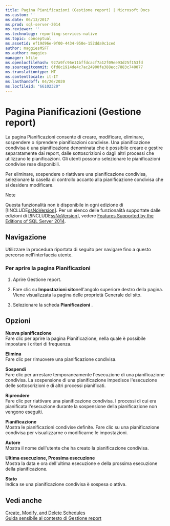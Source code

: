 ```yaml
---
title: Pagina Pianificazioni (Gestione report) | Microsoft Docs
ms.custom: ''
ms.date: 06/13/2017
ms.prod: sql-server-2014
ms.reviewer: ''
ms.technology: reporting-services-native
ms.topic: conceptual
ms.assetid: ef19d96e-9f00-4434-950e-152dda9c1ced
author: maggiesMSFT
ms.author: maggies
manager: kfile
ms.openlocfilehash: 927a9fc96e11bffdcacf7a12f09ee93d25f153fd
ms.sourcegitcommit: 6fd8c1914de4c7ac24900fe388ecc7883c740077
ms.translationtype: MT
ms.contentlocale: it-IT
ms.lasthandoff: 04/26/2020
ms.locfileid: "66102320"
---
```

# <a name="schedules-page-report-manager"></a>Pagina Pianificazioni (Gestione report)
  La pagina Pianificazioni consente di creare, modificare, eliminare, sospendere o riprendere pianificazioni condivise. Una pianificazione condivisa è una pianificazione denominata che è possibile creare e gestire separatamente dai report, dalle sottoscrizioni o dagli altri processi che utilizzano le pianificazioni. Gli utenti possono selezionare le pianificazioni condivise rese disponibili.  
  
 Per eliminare, sospendere o riattivare una pianificazione condivisa, selezionare la casella di controllo accanto alla pianificazione condivisa che si desidera modificare.  
  
> [!NOTE]  
>  Questa funzionalità non è disponibile in ogni edizione di [!INCLUDE[ssNoVersion](../includes/ssnoversion-md.md)]. Per un elenco delle funzionalità supportate dalle edizioni di [!INCLUDE[ssNoVersion](../includes/ssnoversion-md.md)], vedere [Features Supported by the Editions of SQL Server 2014](../../2014/getting-started/features-supported-by-the-editions-of-sql-server-2014.md).  
  
## <a name="navigation"></a>Navigazione  
 Utilizzare la procedura riportata di seguito per navigare fino a questo percorso nell'interfaccia utente.  
  
### <a name="to-open-the-schedules-page"></a>Per aprire la pagina Pianificazioni  
  
1.  Aprire Gestione report.  
  
2.  Fare clic su **Impostazioni sito**nell'angolo superiore destro della pagina. Viene visualizzata la pagina delle proprietà Generale del sito.  
  
3.  Selezionare la scheda **Pianificazioni** .  
  
## <a name="options"></a>Opzioni  
 **Nuova pianificazione**  
 Fare clic per aprire la pagina Pianificazione, nella quale è possibile impostare i criteri di frequenza.  
  
 **Elimina**  
 Fare clic per rimuovere una pianificazione condivisa.  
  
 **Sospendi**  
 Fare clic per arrestare temporaneamente l'esecuzione di una pianificazione condivisa. La sospensione di una pianificazione impedisce l'esecuzione delle sottoscrizioni e di altri processi pianificati.  
  
 **Riprendere**  
 Fare clic per riattivare una pianificazione condivisa. I processi di cui era pianificata l'esecuzione durante la sospensione della pianificazione non vengono eseguiti.  
  
 **Pianificazione**  
 Mostra le pianificazioni condivise definite. Fare clic su una pianificazione condivisa per visualizzarne o modificarne le impostazioni.  
  
 **Autore**  
 Mostra il nome dell'utente che ha creato la pianificazione condivisa.  
  
 **Ultima esecuzione, Prossima esecuzione**  
 Mostra la data e ora dell'ultima esecuzione e della prossima esecuzione della pianificazione.  
  
 **Stato**  
 Indica se una pianificazione condivisa è sospesa o attiva.  
  
## <a name="see-also"></a>Vedi anche  
 [Create, Modify, and Delete Schedules](subscriptions/create-modify-and-delete-schedules.md)   
 [Guida sensibile al contesto di Gestione report](../../2014/reporting-services/report-manager-f1-help.md)  
  
  
